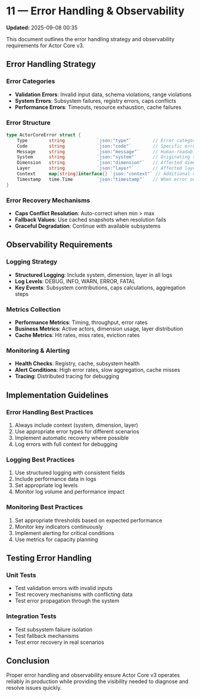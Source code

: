 # 11 — Error Handling & Observability

**Updated:** 2025-09-08 00:35

This document outlines the error handling strategy and observability requirements for Actor Core v3.

## Error Handling Strategy

### Error Categories
- **Validation Errors**: Invalid input data, schema violations, range violations
- **System Errors**: Subsystem failures, registry errors, caps conflicts  
- **Performance Errors**: Timeouts, resource exhaustion, cache failures

### Error Structure
```go
type ActorCoreError struct {
    Type        string            `json:"type"`        // Error category
    Code        string            `json:"code"`        // Specific error code
    Message     string            `json:"message"`     // Human-readable message
    System      string            `json:"system"`      // Originating system
    Dimension   string            `json:"dimension"`   // Affected dimension
    Layer       string            `json:"layer"`       // Affected layer
    Context     map[string]interface{} `json:"context"` // Additional context
    Timestamp   time.Time         `json:"timestamp"`   // When error occurred
}
```

### Error Recovery Mechanisms
- **Caps Conflict Resolution**: Auto-correct when min > max
- **Fallback Values**: Use cached snapshots when resolution fails
- **Graceful Degradation**: Continue with available subsystems

## Observability Requirements

### Logging Strategy
- **Structured Logging**: Include system, dimension, layer in all logs
- **Log Levels**: DEBUG, INFO, WARN, ERROR, FATAL
- **Key Events**: Subsystem contributions, caps calculations, aggregation steps

### Metrics Collection
- **Performance Metrics**: Timing, throughput, error rates
- **Business Metrics**: Active actors, dimension usage, layer distribution
- **Cache Metrics**: Hit rates, miss rates, eviction rates

### Monitoring & Alerting
- **Health Checks**: Registry, cache, subsystem health
- **Alert Conditions**: High error rates, slow aggregation, cache misses
- **Tracing**: Distributed tracing for debugging

## Implementation Guidelines

### Error Handling Best Practices
1. Always include context (system, dimension, layer)
2. Use appropriate error types for different scenarios
3. Implement automatic recovery where possible
4. Log errors with full context for debugging

### Logging Best Practices
1. Use structured logging with consistent fields
2. Include performance data in logs
3. Set appropriate log levels
4. Monitor log volume and performance impact

### Monitoring Best Practices
1. Set appropriate thresholds based on expected performance
2. Monitor key indicators continuously
3. Implement alerting for critical conditions
4. Use metrics for capacity planning

## Testing Error Handling

### Unit Tests
- Test validation errors with invalid inputs
- Test recovery mechanisms with conflicting data
- Test error propagation through the system

### Integration Tests
- Test subsystem failure isolation
- Test fallback mechanisms
- Test error recovery in real scenarios

## Conclusion

Proper error handling and observability ensure Actor Core v3 operates reliably in production while providing the visibility needed to diagnose and resolve issues quickly.
